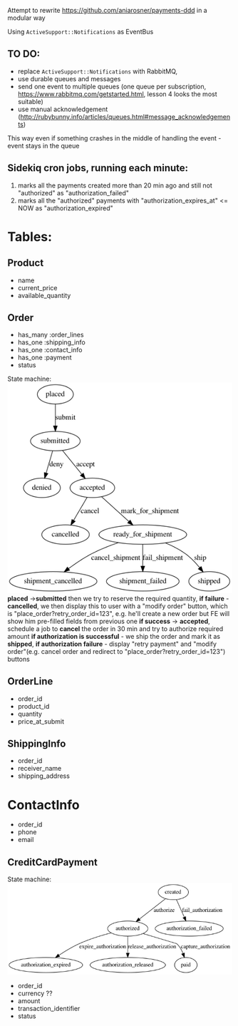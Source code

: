 Attempt to rewrite https://github.com/aniarosner/payments-ddd in a modular way

Using `ActiveSupport::Notifications` as EventBus

## TO DO:
- replace `ActiveSupport::Notifications` with RabbitMQ, 
- use durable queues and messages
- send one event to multiple queues (one queue per subscription, https://www.rabbitmq.com/getstarted.html, lesson 4 looks the most suitable)
- use manual acknowledgement (http://rubybunny.info/articles/queues.html#message_acknowledgements)
 
This way even if something crashes in the middle of handling the event - event stays in the queue

## Sidekiq cron jobs, running each minute: 
1) marks all the payments created more than 20 min ago
and still not "authorized" as "authorization_failed"
2) marks all the "authorized" payments with "authorization_expires_at" <= NOW as "authorization_expired"

# Tables:

## Product
- name
- current_price
- available_quantity

## Order
- has_many :order_lines
- has_one :shipping_info
- has_one :contact_info
- has_one :payment
- status

State machine:
![order state machine](docs/order.png "order state machine2")
**placed** ->**submitted**
then we try to reserve the required quantity,
**if failure** - **cancelled**, we then display this to user with a "modify order" button, which is "place_order?retry_order_id=123",
e.g. he'll create a new order but FE will show him pre-filled fields from previous one
**if success** -> **accepted**, schedule a job to **cancel** the order in 30 min and try to authorize required amount
**if authorization is successful** - we ship the order and mark it as **shipped**,
**if authorization failure** - display "retry payment" and "modify order"(e.g. cancel order and redirect to "place_order?retry_order_id=123") buttons

## OrderLine
- order_id
- product_id
- quantity
- price_at_submit

## ShippingInfo
- order_id
- receiver_name
- shipping_address

# ContactInfo
- order_id
- phone
- email

## CreditCardPayment
State machine:
![credit_card_payment state machine](docs/credit_card_payment.png "credit_card_payment")

- order_id
- currency ??
- amount
- transaction_identifier
- status